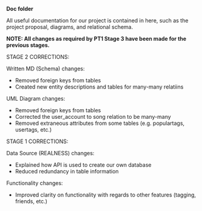 **Doc folder**

All useful documentation for our project is contained in here, such as the project proposal, diagrams, and relational schema.

**NOTE: All changes as required by PT1 Stage 3 have been made for the previous stages.**

STAGE 2 CORRECTIONS:

Written MD (Schema) changes:
- Removed foreign keys from tables
- Created new entity descriptions and tables for many-many relatiins

UML Diagram changes:
- Removed foreign keys from tables
- Corrected the user_account to song relation to be many-many
- Removed extraneous attributes from some tables (e.g. populartags, usertags, etc.)




STAGE 1 CORRECTIONS:

Data Source (REALNESS) changes:
- Explained how API is used to create our own database
- Reduced redundancy in table information

Functionality changes:
- Improved clarity on functionality with regards to other features (tagging, friends, etc.)

